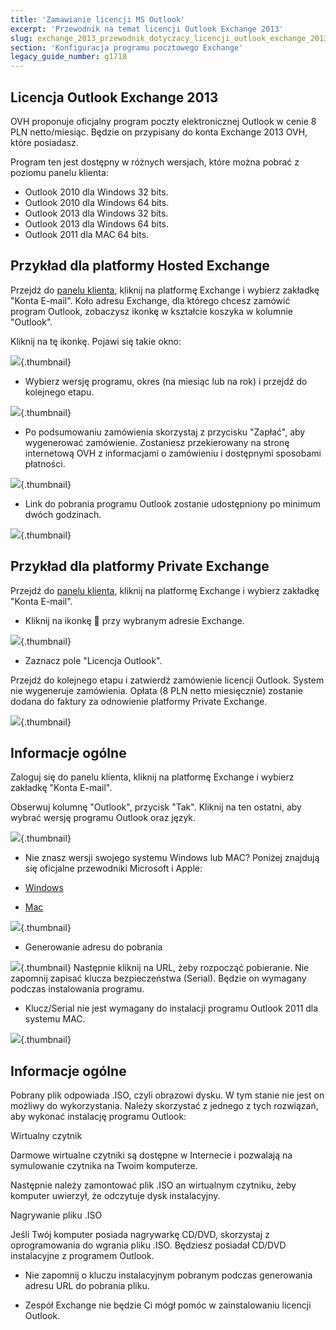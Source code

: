 ```yaml
---
title: 'Zamawianie licencji MS Outlook'
excerpt: 'Przewodnik na temat licencji Outlook Exchange 2013'
slug: exchange_2013_przewodnik_dotyczacy_licencji_outlook_exchange_2013
section: 'Konfiguracja programu pocztowego Exchange'
legacy_guide_number: g1718
---
```


## Licencja Outlook Exchange 2013
OVH proponuje oficjalny program poczty elektronicznej Outlook w cenie 8 PLN netto/miesiąc. Będzie on przypisany do konta Exchange 2013 OVH, które posiadasz.

Program ten jest dostępny w różnych wersjach, które można pobrać z poziomu panelu klienta:


- Outlook 2010 dla Windows 32 bits.
- Outlook 2010 dla Windows 64 bits.
- Outlook 2013 dla Windows 32 bits.
- Outlook 2013 dla Windows 64 bits.
- Outlook 2011 dla MAC 64 bits.




## Przykład dla platformy Hosted Exchange
Przejdź do [panelu klienta](https://www.ovh.com/auth/?action=gotomanager&from=https://www.ovh.pl/&ovhSubsidiary=pl), kliknij na platformę Exchange i wybierz zakładkę "Konta E-mail".
Koło adresu Exchange, dla którego chcesz zamówić program Outlook, zobaczysz ikonkę w kształcie koszyka w kolumnie "Outlook".

Kliknij na tę ikonkę. Pojawi się takie okno:

![](images/img_2558.jpg){.thumbnail}

- Wybierz wersję programu, okres (na miesiąc lub na rok) i przejdź do kolejnego etapu.



![](images/img_2559.jpg){.thumbnail}

- Po podsumowaniu zamówienia skorzystaj z przycisku "Zapłać", aby wygenerować zamówienie. Zostaniesz przekierowany na stronę internetową OVH z informacjami o zamówieniu i dostępnymi sposobami płatności.



![](images/img_2560.jpg){.thumbnail}

- Link do pobrania programu Outlook zostanie udostępniony po minimum dwóch godzinach.



![](images/img_2561.jpg){.thumbnail}


## Przykład dla platformy Private Exchange
Przejdź do [panelu klienta](https://www.ovh.com/auth/?action=gotomanager&from=https://www.ovh.pl/&ovhSubsidiary=pl), kliknij na platformę Exchange i wybierz zakładkę "Konta E-mail".

- Kliknij na ikonkę  przy wybranym adresie Exchange.



![](images/img_2562.jpg){.thumbnail}

- Zaznacz pole "Licencja Outlook".

Przejdź do kolejnego etapu i zatwierdź zamówienie licencji Outlook. System nie wygeneruje zamówienia. Opłata (8 PLN netto miesięcznie) zostanie dodana do faktury za odnowienie platformy Private Exchange.


![](images/img_2563.jpg){.thumbnail}


## Informacje ogólne
Zaloguj się do panelu klienta, kliknij na platformę Exchange i wybierz zakładkę "Konta E-mail".

Obserwuj kolumnę "Outlook", przycisk "Tak". Kliknij na ten ostatni, aby wybrać wersję programu Outlook oraz język.

![](images/img_2567.jpg){.thumbnail}

- Nie znasz wersji swojego systemu Windows lub MAC? Poniżej znajdują się oficjalne przewodniki Microsoft i Apple:

- [Windows](http://windows.microsoft.com/en-gb/windows/which-operating-system)
- [Mac](http://support.apple.com/en-gb/HT1159)



![](images/img_2564.jpg){.thumbnail}

- Generowanie adresu do pobrania



![](images/img_2565.jpg){.thumbnail}
Następnie kliknij na URL, żeby rozpocząć pobieranie. Nie zapomnij zapisać klucza bezpieczeństwa (Serial). Będzie on wymagany podczas instalowania programu. 


- Klucz/Serial nie jest wymagany do instalacji programu Outlook 2011 dla systemu MAC.



![](images/img_2566.jpg){.thumbnail}


## Informacje ogólne
Pobrany plik odpowiada .ISO, czyli obrazowi dysku. W tym stanie nie jest on możliwy do wykorzystania. Należy skorzystać z jednego z tych rozwiązań, aby wykonać instalację programu Outlook: 

Wirtualny czytnik

Darmowe wirtualne czytniki są dostępne w Internecie i pozwalają na symulowanie czytnika na Twoim komputerze. 

Następnie należy zamontować plik .ISO an wirtualnym czytniku, żeby komputer uwierzył, że odczytuje dysk instalacyjny. 

Nagrywanie pliku .ISO

Jeśli Twój komputer posiada nagrywarkę CD/DVD, skorzystaj z oprogramowania do wgrania pliku .ISO. Będziesz posiadał CD/DVD instalacyjne z programem Outlook.


- Nie zapomnij o kluczu instalacyjnym pobranym podczas generowania adresu URL do pobrania pliku.



- Zespół Exchange nie będzie Ci mógł pomóc w zainstalowaniu licencji Outlook.



